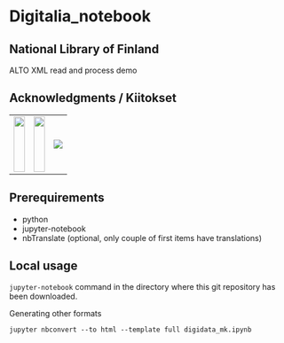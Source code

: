 # Digitalia_notebook

## National Library of Finland

ALTO XML read and process demo


## Acknowledgments / Kiitokset

<table><tr><td>
<img src="https://blogs.helsinki.fi/digitalia/files/2018/10/sosiaali_fi_90p.jpg" style="height:100px;width:100%">
    </td><td>
<img src="https://blogs.helsinki.fi/digitalia/files/2018/10/fi_EU_rgb_90p.jpg" style="height:100px;width:100%">
    </td><td>
<img src="https://blogs.helsinki.fi/digitalia/files/2019/01/digitalia_pien_90h.png" style="">
</td></td></tr></table>

## Prerequirements

* python   
* jupyter-notebook
* nbTranslate  (optional, only couple of first items have translations)


## Local usage

```jupyter-notebook``` command in the directory where this git repository has been downloaded.


Generating other formats

``` jupyter nbconvert --to html --template full digidata_mk.ipynb ```



